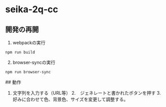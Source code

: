# seika-2q-cc
## 開発の再開

1. webpackの実行

```
npm run build
```
2. browser-syncの実行
```
npm run browser-sync
```
## 動作　
1. 文字列を入力する（URL等）
2.　ジェネレートと書かれたボタンを押す
3.　好みに合わせて色、背景色、サイズを変更して調整する。
